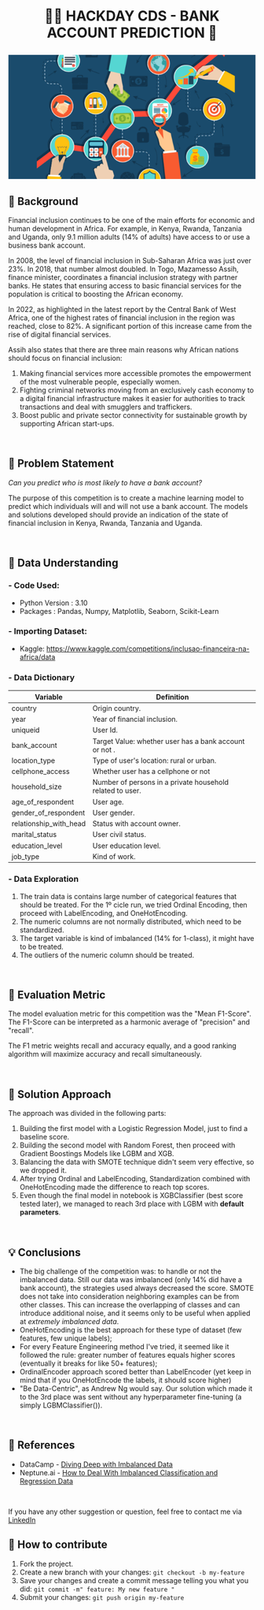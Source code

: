 <!-- # hackday_ds
Hackday Competition by Comunidade DS -->

# <p align="center">🐱‍💻 HACKDAY CDS - BANK ACCOUNT PREDICTION 🏦 </p> 
<p align="center"><img src="https://github.com/leassis91/hackday_ds/blob/master/financial-inclusion.png"></p>

## 📖 Background

Financial inclusion continues to be one of the main efforts for economic and human development in Africa. For example, in Kenya, Rwanda, Tanzania and Uganda, only 9.1 million adults (14% of adults) have access to or use a business bank account.

In 2008, the level of financial inclusion in Sub-Saharan Africa was just over 23%. In 2018, that number almost doubled. In Togo, Mazamesso Assih, finance minister, coordinates a financial inclusion strategy with partner banks. He states that ensuring access to basic financial services for the population is critical to boosting the African economy.

In 2022, as highlighted in the latest report by the Central Bank of West Africa, one of the highest rates of financial inclusion in the region was reached, close to 82%. A significant portion of this increase came from the rise of digital financial services.

Assih also states that there are three main reasons why African nations should focus on financial inclusion:

  1. Making financial services more accessible promotes the empowerment of the most vulnerable people, especially women.
  2. Fighting criminal networks moving from an exclusively cash economy to a digital financial infrastructure makes it easier for authorities to track transactions and 
  deal with smugglers and traffickers.
  3. Boost public and private sector connectivity for sustainable growth by supporting African start-ups.

<br>

## 📌 Problem Statement

*Can you predict who is most likely to have a bank account?*

The purpose of this competition is to create a machine learning model to predict which individuals will and will not use a bank account. The models and solutions
developed should provide an indication of the state of financial inclusion in Kenya, Rwanda, Tanzania and Uganda.

<br>

## 💾 Data Understanding

### - Code Used:

* Python Version : 3.10
* Packages : Pandas, Numpy, Matplotlib, Seaborn, Scikit-Learn

### - Importing Dataset:

* Kaggle: https://www.kaggle.com/competitions/inclusao-financeira-na-africa/data

### - Data Dictionary

  Variable | Definition
  ------------ | -------------
   |  country                               | Origin country.
   |  year                                  | Year of financial inclusion. 
   |  uniqueid                              | User Id.
   |  bank_account                          | Target Value: whether user has a bank account or not .
   |  location_type                         | Type of user's location: rural or urban.
   |  cellphone_access                      | Whether user has a cellphone or not
   |  household_size                        | Number of persons in a private household related to user.
   |  age_of_respondent                     | User age.
   |  gender_of_respondent                  | User gender.
   |  relationship_with_head                | Status with account owner.
   |  marital_status                        | User civil status.
   |  education_level                       | User education level.
   |  job_type                              | Kind of work.
 
 
 ### - Data Exploration
 
   1. The train data is contains large number of categorical features that should be treated. For the 1º cicle run, we tried Ordinal Encoding, then proceed with LabelEncoding, and OneHotEncoding.
   2. The numeric columns are not normally distributed, which need to be standardized. 
   3. The target variable is kind of imbalanced (14% for 1-class), it might have to be treated.
   4. The outliers of the numeric column should be treated.

 
 <br>
 
## 🧾 Evaluation Metric
 
 The model evaluation metric for this competition was the "Mean F1-Score". The F1-Score can be interpreted as a harmonic average of "precision" and "recall".

 The F1 metric weights recall and accuracy equally, and a good ranking algorithm will maximize accuracy and recall simultaneously.
 
<br>

## 🔬 Solution Approach

The approach was divided in the following parts:

   1. Building the first model with a Logistic Regression Model, just to find a baseline score.
   2. Building the second model with Random Forest, then proceed with Gradient Boostings Models like LGBM and XGB.
   3. Balancing the data with SMOTE technique didn't seem very effective, so we dropped it.
   4. After trying Ordinal and LabelEncoding, Standardization combined with OneHotEncoding made the difference to reach top scores.
   5. Even though the final model in notebook is XGBClassifier (best score tested later), we managed to reach 3rd place with LGBM with **default parameters**.

<br>

## 💡 Conclusions

  * The big challenge of the competition was: to handle or not the imbalanced data. Still our data was imbalanced (only 14% did have a bank account), the strategies used always decreased the score. SMOTE does not take into consideration neighboring examples can be from other classes. This can increase the overlapping of classes and can introduce additional noise, and it seems only to be useful when applied at *extremely imbalanced data*.
  * OneHotEncoding is the best approach for these type of dataset (few features, few unique labels);
  * For every Feature Engineering method I've tried, it seemed like it followed the rule: greater number of features equals higher scores (eventually it breaks for like 50+ features);
  * OrdinalEncoder approach scored better than LabelEncoder (yet keep in mind that if you OneHotEncode the labels, it should score higher)
  * "Be Data-Centric", as Andrew Ng would say. Our solution which made it to the 3rd place was sent without any hyperparameter fine-tuning (a simply LGBMClassifier()).
  
<br>
  
  ## 📖 References

- DataCamp - [Diving Deep with Imbalanced Data](https://www.datacamp.com/tutorial/diving-deep-imbalanced-data)
- Neptune.ai - [How to Deal With Imbalanced Classification and Regression Data](https://neptune.ai/blog/how-to-deal-with-imbalanced-classification-and-regression-data)

<br>

If you have any other suggestion or question, feel free to contact me via [LinkedIn](https://linkedin.com/in/leandrodestefani)


## 💪 How to contribute

1. Fork the project.
2. Create a new branch with your changes: `git checkout -b my-feature`
3. Save your changes and create a commit message telling you what you did: `git commit -m" feature: My new feature "`
4. Submit your changes: `git push origin my-feature`
  
